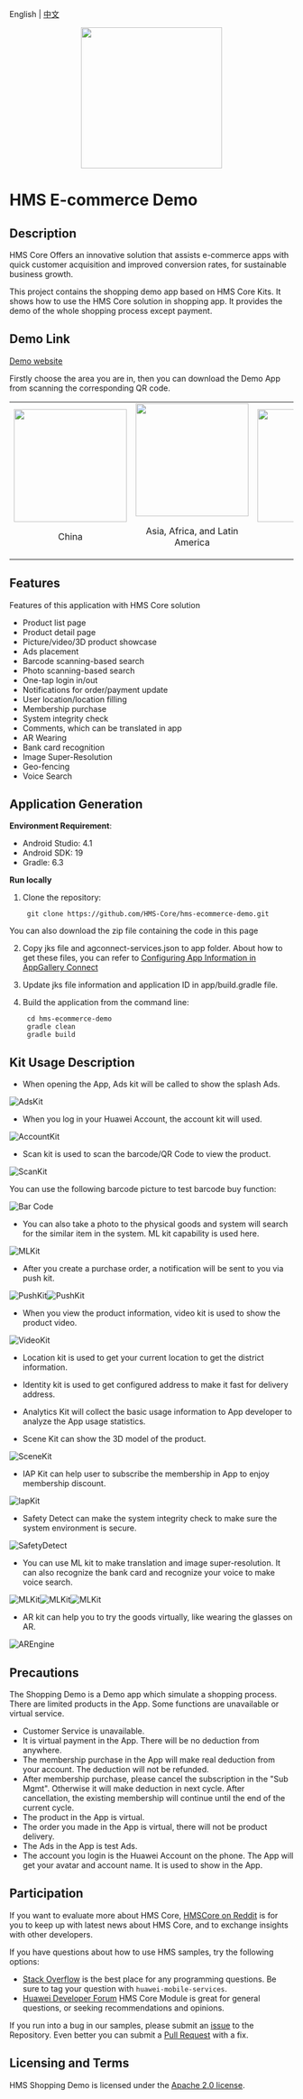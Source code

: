 English | [中文](README_ZH.md)
<div align="center">
<img src="https://github.com/HMS-Core/hms-ecommerce-demo/blob/main/images/logo.png" width=250>
</div>

# HMS E-commerce Demo

## Description
HMS Core Offers an innovative solution that assists e-commerce apps with quick customer acquisition and improved conversion rates, for sustainable business growth.

This project contains the shopping demo app based on HMS Core Kits. It shows how to use the HMS Core solution in shopping app. It provides the demo of the whole shopping process except payment.

## Demo Link
[Demo website](https://developer.huawei.com/consumer/en/solution/hms/ecommerce)

Firstly choose the area you are in, then you can download the Demo App from scanning the corresponding QR code.

<table><tr>
<td>
<img src="https://github.com/HMS-Core/hms-ecommerce-demo/blob/main/images/barcode/China.png" width="200">
<p align="center">China</p>
</td>
<td>
<img src="https://github.com/HMS-Core/hms-ecommerce-demo/blob/main/images/barcode/Asia-Africa-and-Latin-America.png" width="200">
<p align="center">Asia, Africa, and Latin America</p>
</td>
<td>
<img src="https://github.com/HMS-Core/hms-ecommerce-demo/blob/main/images/barcode/Europe.png" width=200>
<p align="center">Europe</p>
</td>
<td>
<img src="https://github.com/HMS-Core/hms-ecommerce-demo/blob/main/images/barcode/Russia.png" width=200>
<p align="center">Russia</p>
</td>
</tr></table>

## Features
Features of this application with HMS Core solution
- Product list page
- Product detail page
- Picture/video/3D product showcase
- Ads placement
- Barcode scanning-based search
- Photo scanning-based search
- One-tap login in/out
- Notifications for order/payment update
- User location/location filling
- Membership purchase
- System integrity check
- Comments, which can be translated in app
- AR Wearing
- Bank card recognition
- Image Super-Resolution
- Geo-fencing
- Voice Search


## Application Generation
**Environment Requirement**:

- Android Studio: 4.1
- Android SDK: 19
- Gradle: 6.3

**Run locally**
1. Clone the repository:
     
        git clone https://github.com/HMS-Core/hms-ecommerce-demo.git

You can also download the zip file containing the code in this page

2. Copy jks file and agconnect-services.json to app folder. About how to get these files, you can refer to [Configuring App Information in AppGallery Connect](https://developer.huawei.com/consumer/en/doc/development/HMSCore-Guides/config-agc-0000001050196065)

3. Update jks file information and application ID in app/build.gradle file.

4. Build the application from the command line:

        cd hms-ecommerce-demo
        gradle clean
        gradle build

## Kit Usage Description
- When opening the App, Ads kit will be called to show the splash Ads.

![AdsKit](images/kit-usage-gif-english/AdsKit.gif)

- When you log in your Huawei Account, the account kit will used.

![AccountKit](images/kit-usage-gif-english/AccountKit.gif)

- Scan kit is used to scan the barcode/QR Code to view the product.

![ScanKit](images/kit-usage-gif-english/ScanKit.gif)

You can use the following barcode picture to test barcode buy function:

![Bar Code](images/barcode.gif)

- You can also take a photo to the physical goods and system will search for the similar item in the system. ML kit capability is used here.

![MLKit](images/kit-usage-gif-english/PhotoShopping.gif)

- After you create a purchase order, a notification will be sent to you via push kit.

![PushKit](images/kit-usage-gif-english/PushKit.gif)![PushKit](images/kit-usage-gif-english/GroFence.gif)

- When you view the product information, video kit is used to show the product video.

![VideoKit](images/kit-usage-gif-english/VideoKit.gif)

- Location kit is used to get your current location to get the district information.
- Identity kit is used to get configured address to make it fast for delivery address.
- Analytics Kit will collect the basic usage information to App developer to analyze the App usage statistics.

- Scene Kit can show the 3D model of the product.

![SceneKit](images/kit-usage-gif-english/SceneKit.gif)


- IAP Kit can help user to subscribe the membership in App to enjoy membership discount.

![IapKit](images/kit-usage-gif-english/Iap.gif)

- Safety Detect can make the system integrity check to make sure the system environment is secure.

![SafetyDetect](images/kit-usage-gif-english/SafetyDetect.gif)

- You can use ML kit to make translation and image super-resolution. It can also recognize the bank card and recognize your voice to make voice search.

![MLKit](images/kit-usage-gif-english/Translation.gif)![MLKit](images/kit-usage-gif-english/BankCardRecognization.gif)![MLKit](images/kit-usage-gif-english/VoiceSearch.gif)

- AR kit can help you to try the goods virtually, like wearing the glasses on AR.

![AREngine](images/kit-usage-gif-english/AR.gif)


## Precautions
The Shopping Demo is a Demo app which simulate a shopping process. There are limited products in the App. Some functions are unavailable or virtual service.

- Customer Service is unavailable.
- It is virtual payment in the App. There will be no deduction from anywhere.
- The membership purchase in the App will make real deduction from your account. The deduction will not be refunded.
- After membership purchase, please cancel the subscription in the "Sub Mgmt". Otherwise it will make deduction in next cycle. After cancellation, the existing membership will continue until the end of the current cycle.
- The product in the App is virtual. 
- The order you made in the App is virtual, there will not be product delivery.
- The Ads in the App is test Ads.
- The account you login is the Huawei Account on the phone. The App will get your avatar and account name. It is used to show in the App.


## Participation
If you want to evaluate more about HMS Core, [HMSCore on Reddit](https://www.reddit.com/r/HuaweiDevelopers/) is for you to keep up with latest news about HMS Core, and to exchange insights with other developers.

If you have questions about how to use HMS samples, try the following options:
- [Stack Overflow](https://stackoverflow.com/questions/tagged/huawei-mobile-services) is the best place for any programming questions. Be sure to tag your question with 
`huawei-mobile-services`.
- [Huawei Developer Forum](https://forums.developer.huawei.com/forumPortal/en/home?fid=0101187876626530001) HMS Core Module is great for general questions, or seeking recommendations and opinions.

If you run into a bug in our samples, please submit an [issue](https://github.com/HMS-Core/hms-ecommerce-demo/issues) to the Repository. Even better you can submit a [Pull Request](https://github.com/HMS-Core/hms-ecommerce-demo/pulls) with a fix.

## Licensing and Terms
HMS Shopping Demo is licensed under the [Apache 2.0 license](https://github.com/HMS-Core/hms-ecommerce-demo/blob/main/LICENSE).

